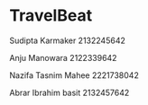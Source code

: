 # TravelBeat

Sudipta Karmaker
2132245642

Anju Manowara
2122339642

Nazifa Tasnim Mahee
2221738042

Abrar Ibrahim basit
2132457642
